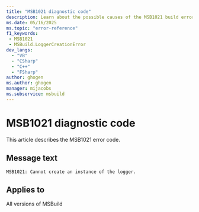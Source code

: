 ```yaml
---
title: "MSB1021 diagnostic code"
description: Learn about the possible causes of the MSB1021 build error, and get troubleshooting tips.
ms.date: 05/16/2025
ms.topic: "error-reference"
f1_keywords:
 - MSB1021
 - MSBuild.LoggerCreationError
dev_langs:
  - "VB"
  - "CSharp"
  - "C++"
  - "FSharp"
author: ghogen
ms.author: ghogen
manager: mijacobs
ms.subservice: msbuild
---
```


# MSB1021 diagnostic code

<!-- :::ErrorDefinitionDescription::: -->
<!-- :::editable-content name="introDescription"::: -->
This article describes the MSB1021 error code.
<!-- :::editable-content-end::: -->

## Message text

<!-- :::editable-content name="messageText"::: -->
`MSB1021: Cannot create an instance of the logger.`
<!-- :::editable-content-end::: -->
<!-- MSB1021: Cannot create an instance of the logger. {0} -->

<!-- :::editable-content name="postOutputDescription"::: -->
<!--
{StrBegin="MSB1021: "}
      UE: This error is shown when a logger cannot be loaded and instantiated from its assembly.
      LOCALIZATION: The prefix "MSBxxxx: " should not be localized. {0} contains a message explaining why the
      logger could not be created -- this message comes from the CLR/FX and is localized.
-->
<!-- :::editable-content-end::: -->
<!-- :::ErrorDefinitionDescription-end::: -->

## Applies to

All versions of MSBuild
